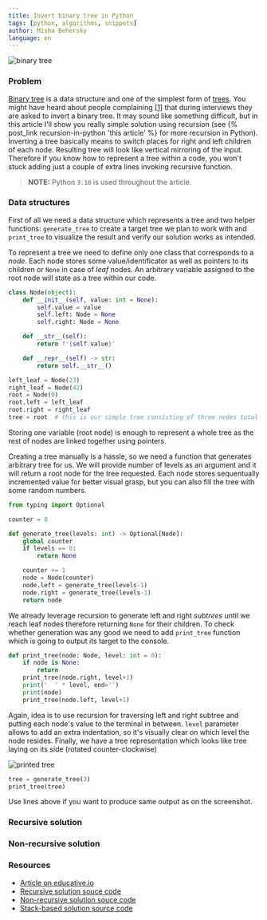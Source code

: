 ```yaml
---
title: Invert binary tree in Python
tags: [python, algorithms, snippets]
author: Misha Behersky
language: en
---
```


![binary tree](/images/invert_binary_tree.png)

### Problem

[Binary tree](https://en.wikipedia.org/wiki/Binary_tree) is a data structure and one of the simplest form of [trees](https://en.wikipedia.org/wiki/Tree_(data_structure)). You might have heard about people complaining [[1]](https://twitter.com/mxcl/status/608682016205344768?lang=en) that during interviews they are asked to invert a binary tree. It may sound like something difficult, but in this article I'll show you really simple solution using recursion (see {% post_link recursion-in-python 'this article' %} for more recursion in Python). Inverting a tree basically means to switch places for right and left children of each node. Resulting tree will look like vertical mirroring of the input. Therefore if you know how to represent a tree within a code, you won't stuck adding just a couple of extra lines invoking recursive function.

> **NOTE:** Python `3.10` is used throughout the article.

### Data structures

First of all we need a data structure which represents a tree and two helper functions:
`generate_tree` to create a target tree we plan to work with and
`print_tree` to visualize the result and verify our solution works as intended.

To represent a tree we need to define only one class that corresponds to a *node*. Each node stores some value/identificator as well as pointers to its children or `None` in case of *leaf* nodes. An arbitrary variable assigned to the root node will state as a tree within our code.

```python
class Node(object):
    def __init__(self, value: int = None):
        self.value = value
        self.left: Node = None
        self.right: Node = None

    def __str__(self):
        return f'{self.value}'

    def __repr__(self) -> str:
        return self.__str__()
```


```python
left_leaf = Node(23)
right_leaf = Node(42)
root = Node(0)
root.left = left_leaf
root.right = right_leaf
tree = root  # this is our simple tree consisting of three nodes total
```

Storing one variable (root node) is enough to represent a whole tree as the rest of nodes are linked together using pointers.

Creating a tree manually is a hassle, so we need a function that generates arbitrary tree for us. We will provide number of levels as an argument and it will return a root node for the tree requested. Each node stores sequentually incremented value for better visual grasp, but you can also fill the tree with some random numbers.

```python
from typing import Optional

counter = 0

def generate_tree(levels: int) -> Optional[Node]:
    global counter
    if levels == 0:
        return None

    counter += 1
    node = Node(counter)
    node.left = generate_tree(levels-1)
    node.right = generate_tree(levels-1)
    return node
```

We already leverage recursion to generate left and right *subtrees* until we reach leaf nodes therefore returning `None` for their children. To check whether generation was any good we need to add `print_tree` function which is going to output its target to the console.

```python
def print_tree(node: Node, level: int = 0):
    if node is None:
        return
    print_tree(node.right, level+1)
    print('  ' * level, end='')
    print(node)
    print_tree(node.left, level+1)
```

Again, idea is to use recursion for traversing left and right subtree and putting each node's value to the terminal in between. `level` parameter allows to add an extra indentation, so it's visually clear on which level the node resides. Finally, we have a tree representation which looks like tree laying on its side (rotated counter-clockwise)

![printed tree](/images/print_tree.png)


```python
tree = generate_tree(3)
print_tree(tree)
```

Use lines above if you want to produce same output as on the screenshot.

### Recursive solution


### Non-recursive solution

### Resources

* [Article on educative.io](https://www.educative.io/edpresso/how-to-invert-a-binary-tree)
* [Recursive solution souce code](https://github.com/bmwant/jaaam/blob/main/invert_binary_tree.py)
* [Non-recursive solution souce code](https://github.com/bmwant/jaaam/blob/main/invert_binary_tree_queue.py)
* [Stack-based solution source code](https://github.com/bmwant/jaaam/blob/main/invert_binary_tree_stack.py)
